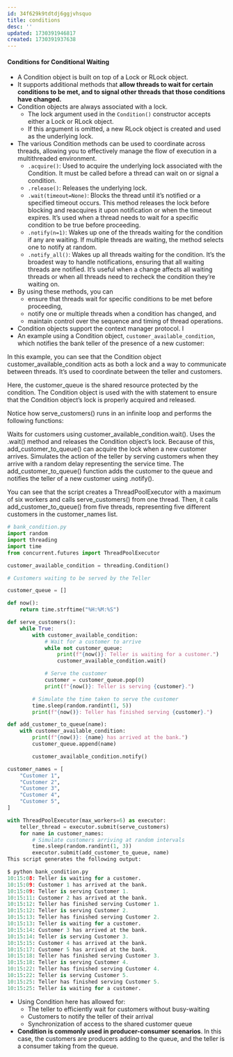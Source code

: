 ```yaml
---
id: 34f629k9tdtdj6ggjvhsquo
title: conditions
desc: ''
updated: 1730391946817
created: 1730391937638
---
```



#### Conditions for Conditional Waiting

- A Condition object is built on top of a Lock or RLock object.
- It supports additional methods that **allow threads to wait for certain conditions to be met, and to signal other threads that those conditions have changed.**
- Condition objects are always associated with a lock.
  - The lock argument used in the `Condition()` constructor accepts either a Lock or RLock object.
  - If this argument is omitted, a new RLock object is created and used as the underlying lock.
- The various Condition methods can be used to coordinate across threads, allowing you to effectively manage the flow of execution in a multithreaded environment.
  - `.acquire()`: Used to acquire the underlying lock associated with the Condition. It must be called before a thread can wait on or signal a condition.
  - `.release()`: Releases the underlying lock.
  - `.wait(timeout=None)`: Blocks the thread until it’s notified or a specified timeout occurs. This method releases the lock before blocking and reacquires it upon notification or when the timeout expires. It’s used when a thread needs to wait for a specific condition to be true before proceeding.
  - `.notify(n=1)`: Wakes up one of the threads waiting for the condition if any are waiting. If multiple threads are waiting, the method selects one to notify at random.
  - `.notify_all()`: Wakes up all threads waiting for the condition. It’s the broadest way to handle notifications, ensuring that all waiting threads are notified. It’s useful when a change affects all waiting threads or when all threads need to recheck the condition they’re waiting on.
- By using these methods, you can
  - ensure that threads wait for specific conditions to be met before proceeding,
  - notify one or multiple threads when a condition has changed, and
  - maintain control over the sequence and timing of thread operations.
- Condition objects support the context manager protocol. I
- An example using a Condition object, `customer_available_condition`, which notifies the bank teller of the presence of a new customer:

In this example, you can see that the Condition object customer_available_condition acts as both a lock and a way to communicate between threads. It’s used to coordinate between the teller and customers.

Here, the customer_queue is the shared resource protected by the condition. The Condition object is used with the with statement to ensure that the Condition object’s lock is properly acquired and released.

Notice how serve_customers() runs in an infinite loop and performs the following functions:

Waits for customers using customer_available_condition.wait().
Uses the .wait() method and releases the Condition object’s lock. Because of this, add_customer_to_queue() can acquire the lock when a new customer arrives.
Simulates the action of the teller by serving customers when they arrive with a random delay representing the service time.
The add_customer_to_queue() function adds the customer to the queue and notifies the teller of a new customer using .notify().

You can see that the script creates a ThreadPoolExecutor with a maximum of six workers and calls serve_customers() from one thread. Then, it calls add_customer_to_queue() from five threads, representing five different customers in the customer_names list.
``` py
# bank_condition.py
import random
import threading
import time
from concurrent.futures import ThreadPoolExecutor

customer_available_condition = threading.Condition()

# Customers waiting to be served by the Teller

customer_queue = []

def now():
    return time.strftime("%H:%M:%S")

def serve_customers():
    while True:
        with customer_available_condition:
            # Wait for a customer to arrive
            while not customer_queue:
                print(f"{now()}: Teller is waiting for a customer.")
                customer_available_condition.wait()

            # Serve the customer
            customer = customer_queue.pop(0)
            print(f"{now()}: Teller is serving {customer}.")

        # Simulate the time taken to serve the customer
        time.sleep(random.randint(1, 5))
        print(f"{now()}: Teller has finished serving {customer}.")

def add_customer_to_queue(name):
    with customer_available_condition:
        print(f"{now()}: {name} has arrived at the bank.")
        customer_queue.append(name)

        customer_available_condition.notify()

customer_names = [
    "Customer 1",
    "Customer 2",
    "Customer 3",
    "Customer 4",
    "Customer 5",
]

with ThreadPoolExecutor(max_workers=6) as executor:
    teller_thread = executor.submit(serve_customers)
    for name in customer_names:
        # Simulate customers arriving at random intervals
        time.sleep(random.randint(1, 3))
        executor.submit(add_customer_to_queue, name)
This script generates the following output:

$ python bank_condition.py
10:15:08: Teller is waiting for a customer.
10:15:09: Customer 1 has arrived at the bank.
10:15:09: Teller is serving Customer 1.
10:15:11: Customer 2 has arrived at the bank.
10:15:12: Teller has finished serving Customer 1.
10:15:12: Teller is serving Customer 2.
10:15:13: Teller has finished serving Customer 2.
10:15:13: Teller is waiting for a customer.
10:15:14: Customer 3 has arrived at the bank.
10:15:14: Teller is serving Customer 3.
10:15:15: Customer 4 has arrived at the bank.
10:15:17: Customer 5 has arrived at the bank.
10:15:18: Teller has finished serving Customer 3.
10:15:18: Teller is serving Customer 4.
10:15:22: Teller has finished serving Customer 4.
10:15:22: Teller is serving Customer 5.
10:15:25: Teller has finished serving Customer 5.
10:15:25: Teller is waiting for a customer.
```

- Using Condition here has allowed for:
  - The teller to efficiently wait for customers without busy-waiting
  - Customers to notify the teller of their arrival
  - Synchronization of access to the shared customer queue
- **Condition is commonly used in producer-consumer scenarios**. In this case, the customers are producers adding to the queue, and the teller is a consumer taking from the queue.